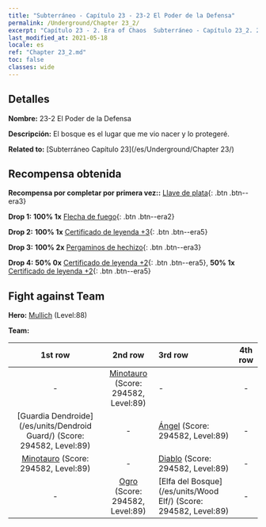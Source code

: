```yaml
---
title: "Subterráneo - Capítulo 23 - 23-2 El Poder de la Defensa"
permalink: /Underground/Chapter 23_2/
excerpt: "Capítulo 23 - 2. Era of Chaos  Subterráneo - Capítulo 23_2. 23-2 El Poder de la Defensa"
last_modified_at: 2021-05-18
locale: es
ref: "Chapter 23_2.md"
toc: false
classes: wide
---
```


## Detalles

 **Nombre:** 23-2 El Poder de la Defensa

 **Descripción:** El bosque es el lugar que me vio nacer y lo protegeré.

 **Related to:** [Subterráneo Capítulo 23](/es/Underground/Chapter 23/)

## Recompensa obtenida

 **Recompensa por completar por primera vez::** [Llave de plata](/ItemsES/con_693/){: .btn .btn--era3}

 **Drop 1:** **100% 1x** [Flecha de fuego](/ItemsES/her_413/){: .btn .btn--era2}

 **Drop 2:** **100% 1x** [Certificado de leyenda +3](/ItemsES/mat_88/){: .btn .btn--era5}

 **Drop 3:** **100% 2x** [Pergaminos de hechizo](/ItemsES/con_694/){: .btn .btn--era3}

 **Drop 4:** **50% 0x** [Certificado de leyenda +2](/ItemsES/mat_81/){: .btn .btn--era5}, **50% 1x** [Certificado de leyenda +2](/ItemsES/mat_81/){: .btn .btn--era5}


## Fight against Team
 **Hero:** [Mullich](/es/heroes/Mullich/) (Level:88)

 **Team:**


  | 1st row | 2nd row | 3rd row | 4th row |
  |:----:|:----:|:----|:----:|
  | - | [Minotauro](/es/units/Minotaur/) (Score: 294582, Level:89)  | - | - |
  | [Guardia Dendroide](/es/units/Dendroid Guard/) (Score: 294582, Level:89)  | - | [Ángel](/es/units/Angel/) (Score: 294582, Level:89)  | - |
  | [Minotauro](/es/units/Minotaur/) (Score: 294582, Level:89)  | - | [Diablo](/es/units/Devil/) (Score: 294582, Level:89)  | - |
  | - | [Ogro](/es/units/Ogre/) (Score: 294582, Level:89)  | [Elfa del Bosque](/es/units/Wood Elf/) (Score: 294582, Level:89)  | - |


